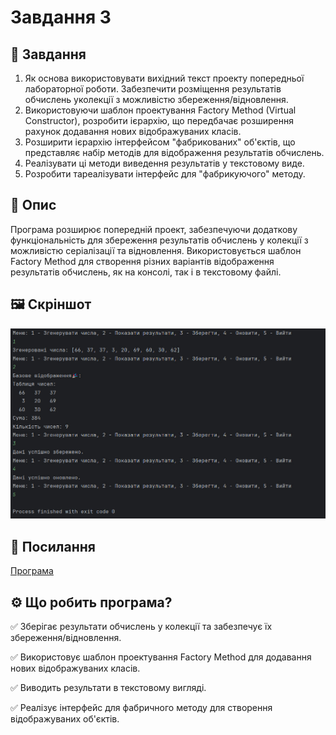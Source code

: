 # Завдання 3
## 📌 Завдання
1. Як основа використовувати вихідний текст проекту попередньої лабораторної роботи. Забезпечити розміщення результатів обчислень уколекції з можливістю збереження/відновлення.
2. Використовуючи шаблон проектування Factory Method (Virtual Constructor), розробити ієрархію, що передбачає розширення рахунок додавання нових відображуваних класів.
3. Розширити ієрархію інтерфейсом "фабрикованих" об'єктів, що представляє набір методів для відображення результатів обчислень.
4. Реалізувати ці методи виведення результатів у текстовому виде.
5.  Розробити тареалізувати інтерфейс для "фабрикуючого" методу.
## 📖 Опис
Програма розширює попередній проект, забезпечуючи додаткову функціональність для збереження результатів обчислень у колекції з можливістю серіалізації та відновлення. Використовується шаблон Factory Method для створення різних варіантів відображення результатів обчислень, як на консолі, так і в текстовому файлі.
## 🖼️ Скріншот
![task3.jpg](../../../image/task3.jpg)
## 🔗 Посилання
[Програма](https://github.com/ElinaBohomaz/OOP.Bohomaz/blob/main/OOP/src/task3/Main.java)

## ⚙️ Що робить програма?
✅ Зберігає результати обчислень у колекції та забезпечує їх збереження/відновлення.

✅ Використовує шаблон проектування Factory Method для додавання нових відображуваних класів.

✅ Виводить результати в текстовому вигляді.

✅ Реалізує інтерфейс для фабричного методу для створення відображуваних об'єктів.

